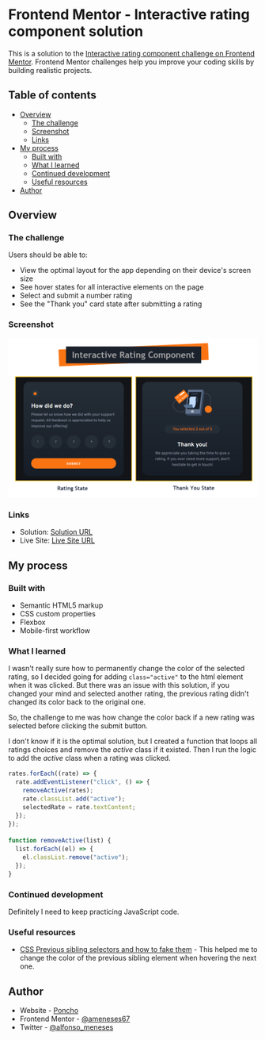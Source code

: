 # Frontend Mentor - Interactive rating component solution

This is a solution to the [Interactive rating component challenge on Frontend Mentor](https://www.frontendmentor.io/challenges/interactive-rating-component-koxpeBUmI). Frontend Mentor challenges help you improve your coding skills by building realistic projects.

## Table of contents

- [Overview](#overview)
  - [The challenge](#the-challenge)
  - [Screenshot](#screenshot)
  - [Links](#links)
- [My process](#my-process)
  - [Built with](#built-with)
  - [What I learned](#what-i-learned)
  - [Continued development](#continued-development)
  - [Useful resources](#useful-resources)
- [Author](#author)

## Overview

### The challenge

Users should be able to:

- View the optimal layout for the app depending on their device's screen size
- See hover states for all interactive elements on the page
- Select and submit a number rating
- See the "Thank you" card state after submitting a rating

### Screenshot

![](./images/screenshot.webp)

### Links

- Solution: [Solution URL](https://github.com/ameneses67/interactive-rating-component)
- Live Site: [Live Site URL](https://ameneses67.github.com/interactive-rating-component/)

## My process

### Built with

- Semantic HTML5 markup
- CSS custom properties
- Flexbox
- Mobile-first workflow

### What I learned

I wasn't really sure how to permanently change the color of the selected rating, so I decided going for adding `class="active"` to the html element when it was clicked. But there was an issue with this solution, if you changed your mind and selected another rating, the previous rating didn't changed its color back to the original one.

So, the challenge to me was how change the color back if a new rating was selected before clicking the submit button.

I don't know if it is the optimal solution, but I created a function that loops all ratings choices and remove the _active_ class if it existed. Then I run the logic to add the _active_ class when a rating was clicked.

```js
rates.forEach((rate) => {
  rate.addEventListener("click", () => {
    removeActive(rates);
    rate.classList.add("active");
    selectedRate = rate.textContent;
  });
});

function removeActive(list) {
  list.forEach((el) => {
    el.classList.remove("active");
  });
}
```

### Continued development

Definitely I need to keep practicing JavaScript code.

### Useful resources

- [CSS Previous sibling selectors and how to fake them](https://medium.com/free-code-camp/how-to-make-the-impossible-possible-in-css-with-a-little-creativity-bd96bb42b29d) - This helped me to change the color of the previous sibling element when hovering the next one.

## Author

- Website - [Poncho](https://github.com/ameneses67)
- Frontend Mentor - [@ameneses67](https://www.frontendmentor.io/profile/ameneses67)
- Twitter - [@alfonso_meneses](https://www.twitter.com/alfonso_meneses)
